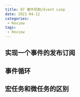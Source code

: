 ```yaml
---
title: 07 事件机制/Event Loop
date: 2021-04-12
categories:
 - Review
tags:
 - Review
---
```


## 实现一个事件的发布订阅

## 事件循环

## 宏任务和微任务的区别
